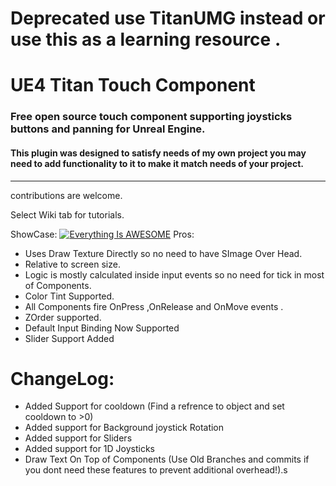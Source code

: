 # Deprecated use TitanUMG instead or use this as a learning resource .
# UE4 Titan Touch Component
### Free open source touch component supporting joysticks buttons and panning for Unreal Engine.
#### This plugin was designed to satisfy needs of my own project you may need to add functionality to it to make it match needs of your project.

------

contributions are welcome.

Select Wiki tab for tutorials.

ShowCase:
[![Everything Is AWESOME](https://yt-embed.herokuapp.com/embed?v=rjJnxh0B87Q)](https://www.youtube.com/watch?v=rjJnxh0B87Q "Everything Is AWESOME")
Pros:

- Uses Draw Texture Directly so no need to have SImage Over Head.
- Relative to screen size.
- Logic is mostly calculated inside input events so no need for tick in most of Components.
- Color Tint Supported.
- All Components fire OnPress ,OnRelease and OnMove events .
- ZOrder supported.
- Default Input Binding Now Supported
- Slider Support Added
# ChangeLog: 
- Added Support for cooldown (Find a refrence to object and set cooldown to >0)
- Added support for  Background joystick Rotation
- Added support for Sliders
- Added support for 1D Joysticks
- Draw Text On Top of Components 
(Use Old Branches and commits if you dont need these features to prevent additional overhead!).s



